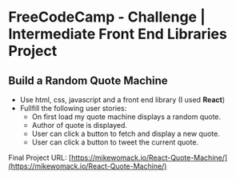 # FreeCodeCamp - Challenge | Intermediate Front End Libraries Project

## Build a Random Quote Machine
* Use html, css, javascript and a front end library (I used **React**)
* Fullfill the following user stories:
  * On first load my quote machine displays a random quote.
  * Author of quote is displayed. 
  * User can click a button to fetch and display a new quote.
  * User can click a button to tweet the current quote.

Final Project URL:  [https://mikewomack.io/React-Quote-Machine/](https://mikewomack.io/React-Quote-Machine/)
